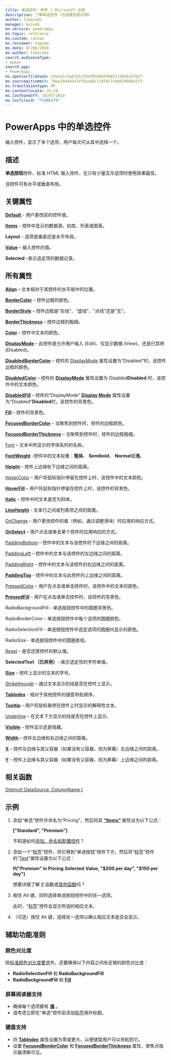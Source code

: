 ```yaml
---
title: 单选控件：参考 | Microsoft 文档
description: 了解单选控件（包括属性和示例）
author: fikaradz
manager: kvivek
ms.service: powerapps
ms.topic: reference
ms.custom: canvas
ms.reviewer: tapanm
ms.date: 07/06/2018
ms.author: fikaradz
search.audienceType:
- maker
search.app:
- PowerApps
ms.openlocfilehash: e3a1e1c5a62552f9ef034b6f4985213b65247627
ms.sourcegitcommit: 7dae19a44247ef6aad4c718fdc7c68d298b0a1f3
ms.translationtype: MT
ms.contentlocale: zh-CN
ms.lasthandoff: 10/07/2019
ms.locfileid: "71986379"
---
```

# <a name="radio-control-in-powerapps"></a>PowerApps 中的单选控件

输入控件，显示了多个选项，用户每次可从其中选择一个。

## <a name="description"></a>描述

**单选按钮**控件，标准 HTML 输入控件，在只有少量互斥选项时使用效果最佳。

该控件可有水平或垂直布局。

## <a name="key-properties"></a>关键属性

**[Default](properties-core.md)** - 用户更改前的控件值。

**[Items](properties-core.md)** - 控件中显示的数据源，如库、列表或图表。

**Layout** - 选项是垂直还是水平布局。

**[Value](properties-core.md)** – 输入控件的值。

**Selected** –表示选定项的数据记录。

## <a name="all-properties"></a>所有属性

**[Align](properties-text.md)** – 文本相对于其控件的水平居中的位置。

**[BorderColor](properties-color-border.md)** – 控件边框的颜色。

**[BorderStyle](properties-color-border.md)** – 控件边框是“实线”、“虚线”、“点线”还是“无”。

**[BorderThickness](properties-color-border.md)** – 控件边框的粗细。

**[Color](properties-color-border.md)** – 控件中文本的颜色。

**[DisplayMode](properties-core.md)** – 此控件是允许用户输入 (Edit)、仅显示数据 (View)，还是已禁用 (Disabled)。

**[DisabledBorderColor](properties-color-border.md)** – 控件的 [DisplayMode](properties-core.md) 属性设置为“Disabled”时，该控件边框的颜色。

**[DisabledColor](properties-color-border.md)** – 控件的 **[DisplayMode](properties-core.md)** 属性设置为 Disabled**Disabled** 时，该控件中的文本颜色。

**[DisabledFill](properties-color-border.md)** – 控件的“DisplayMode” **[Display Mode](properties-core.md)** 属性设置为“Disabled”**Disabled**时，该控件的背景色。

**[Fill](properties-color-border.md)** – 控件的背景色。

**[FocusedBorderColor](properties-color-border.md)** – 当聚焦到控件时，控件的边框颜色。

**[FocusedBorderThickness](properties-color-border.md)** – 当聚焦到控件时，控件的边框粗细。

[Font](properties-text.md) – 文本中所显示的字体系列的名称。

**[FontWeight](properties-text.md)** -控件中的文本权重：**粗体**、 **Semibold**、 **Normal**或**浅**。

**[Height](properties-size-location.md)** – 控件上边缘和下边缘之间的距离。

[HoverColor](properties-color-border.md) – 用户将鼠标指针停留在控件上时，该控件中的文本颜色。

**[HoverFill](properties-color-border.md)** – 用户将鼠标指针停留在控件上时，该控件的背景色。

**[Italic](properties-text.md)** – 控件中的文本是否为斜体。

**[LineHeight](properties-text.md)** - 文本行之间或列表项之间的距离。

[OnChange](properties-core.md) – 用户更改控件的值（例如，通过调整滑块）时应用的响应方式。

**[OnSelect](properties-core.md)** – 用户点击或单击某个控件时应用响应的方式。

[PaddingBottom](properties-size-location.md) – 控件中的文本与该控件的下边缘之间的距离。

[PaddingLeft](properties-size-location.md) – 控件中的文本与该控件的左边缘之间的距离。

[PaddingRight](properties-size-location.md) – 控件中的文本与该控件的右边缘之间的距离。

**[PaddingTop](properties-size-location.md)** - 控件中的文本与此控件的上边缘之间的距离。

[PressedColor](properties-color-border.md) – 用户在点击或单击控件时，该控件中的文本的颜色。

**[PressedFill](properties-color-border.md)** – 用户在点击或单击控件时，该控件的背景色。

RadioBackgroundFill - 单选按钮控件中的圆圈背景色。

RadioBorderColor - 单选按钮控件中每个选项的圆圈颜色。

RadioSelectionFill - 单选按钮控件中选定选项的圆圈内显示的颜色。

RadioSize - 单选按钮控件中的圆圈直径。

[Reset](properties-core.md) – 是否还原控件的默认值。

**SelectedText （已弃用）** –表示选定项的字符串值。

**[Size](properties-text.md)** – 控件上显示的文本的字号。

[Strikethrough](properties-text.md) – 通过文本显示的线是否在控件上显示。

**[TabIndex](properties-accessibility.md)** - 相对于其他控件的键盘导航顺序。

**[Tooltip](properties-core.md)** – 用户将鼠标悬停在控件上时显示的解释性文本。

[Underline](properties-text.md) – 在文本下方显示的线是否在控件上显示。

**[Visible](properties-core.md)** – 控件显示还是隐藏。

**[Width](properties-size-location.md)** – 控件左边缘和右边缘之间的距离。

**[X](properties-size-location.md)** – 控件左边缘与其父容器（如果没有父容器，则为屏幕）左边缘之间的距离。

**[Y](properties-size-location.md)** – 控件上边缘与其父容器（如果没有父容器，则为屏幕）上边缘之间的距离。

## <a name="related-functions"></a>相关函数

[Distinct( DataSource, ColumnName )](../functions/function-distinct.md)

## <a name="example"></a>示例

1. 添加“单选”控件并命名为“Pricing”，然后将其 **[“Items”](properties-core.md)** 属性设为以下公式：

    **["Standard", "Premium"]**

    不知道如何[添加、命名和配置控件](../add-configure-controls.md)？

2. 添加一个“[标签](control-text-box.md)”控件，将它移到“单选按钮”控件下方，然后将“[标签](control-text-box.md)”控件的“[Text](properties-core.md)”属性设置为以下公式：

    **If("Premium" in Pricing.Selected.Value, "$200 per day", "$150 per day")**

    想要详细了解 [If](../functions/function-if.md) 函数或[其他函数](../formula-reference.md)吗？

3. 按住 Alt 键，同时选择单选按钮控件中的任一选项。

    此时，“[标签](control-text-box.md)”控件会显示所选的相应文本。

4. （可选）按住 Alt 键，选择另一选项以确认相应文本是否会显示。

## <a name="accessibility-guidelines"></a>辅助功能准则

### <a name="color-contrast"></a>颜色对比度

除[标准颜色对比度要求](../accessible-apps-color.md)外，还要确保以下内容之间有足够的颜色对比度：

* **RadioSelectionFill** 和 **RadioBackgroundFill**
* **RadioBackgroundFill** 和 **[Fill](properties-color-border.md)**

### <a name="screen-reader-support"></a>屏幕阅读器支持

* 确保每个选项都有 **[值](properties-core.md)** 。
* 请考虑立即在“单选”控件前添加[标签](control-text-box.md)用作标题。

### <a name="keyboard-support"></a>键盘支持

* 将 **[TabIndex](properties-accessibility.md)** 属性设置为零或更大，以便键盘用户可以导航到它。
* 设置 **[FocusedBorderColor](properties-color-border.md)** 和 **[FocusedBorderThickness](properties-color-border.md)** 属性，使焦点指示器清晰可见。

